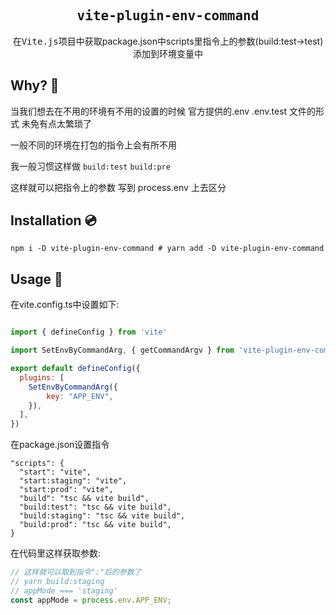 <h2 align='center'><samp>vite-plugin-env-command</samp></h2>

<p align='center'>在<samp>Vite.js</samp>项目中获取package.json中scripts里指令上的参数(build:test->test)添加到环境变量中 </p>


## Why? 🤔
当我们想去在不用的环境有不用的设置的时候
官方提供的.env .env.test 文件的形式 未免有点太繁琐了

一般不同的环境在打包的指令上会有所不用

我一般习惯这样做 `build:test` `build:pre`

这样就可以把指令上的参数 写到 process.env 上去区分

## Installation 💿

```
npm i -D vite-plugin-env-command # yarn add -D vite-plugin-env-command

```

## Usage 🚀

在vite.config.ts中设置如下:

```js

import { defineConfig } from 'vite'

import SetEnvByCommandArg, { getCommandArgv } from 'vite-plugin-env-command';

export default defineConfig({
  plugins: [
    SetEnvByCommandArg({
        key: "APP_ENV",
    }),
  ],
})

```
在package.json设置指令
```
"scripts": {
  "start": "vite",
  "start:staging": "vite",
  "start:prod": "vite",
  "build": "tsc && vite build",
  "build:test": "tsc && vite build",
  "build:staging": "tsc && vite build",
  "build:prod": "tsc && vite build",
}
```



在代码里这样获取参数:

```js
// 这样就可以取到指令":"后的参数了 
// yarn build:staging 
// appMode === 'staging'
const appMode = process.env.APP_ENV;
```